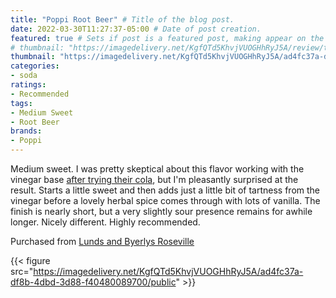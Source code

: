 ```yaml
---
title: "Poppi Root Beer" # Title of the blog post.
date: 2022-03-30T11:27:37-05:00 # Date of post creation.
featured: true # Sets if post is a featured post, making appear on the home page side bar.
# thumbnail: "https://imagedelivery.net/KgfQTd5KhvjVUOGHhRyJ5A/review/thumbs/poppi-root-beer.jpg" # Sets thumbnail image appearing inside card on homepage.
thumbnail: "https://imagedelivery.net/KgfQTd5KhvjVUOGHhRyJ5A/ad4fc37a-df8b-4dbd-3d88-f40480089700/thumb"
categories:
- soda
ratings:
- Recommended
tags:
- Medium Sweet
- Root Beer
brands:
- Poppi
---
```


Medium sweet. I was pretty skeptical about this flavor working with the vinegar base [after trying their cola](/review/poppi-classic-cola), but I'm pleasantly surprised at the result. Starts a little sweet and then adds just a little bit of tartness from the vinegar before a lovely herbal spice comes through with lots of vanilla. The finish is nearly short, but a very slightly sour presence remains for awhile longer. Nicely different. Highly recommended.

Purchased from [Lunds and Byerlys Roseville](https://lundsandbyerlys.com/our-stores/locations/roseville/)

{{< figure src="https://imagedelivery.net/KgfQTd5KhvjVUOGHhRyJ5A/ad4fc37a-df8b-4dbd-3d88-f40480089700/public" >}}
